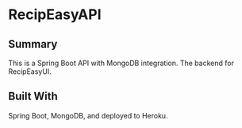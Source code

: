 # RecipEasyAPI

## Summary
This is a Spring Boot API with MongoDB integration. The backend for RecipEasyUI.

## Built With
Spring Boot, MongoDB, and deployed to Heroku.